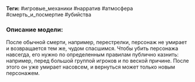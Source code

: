 **Теги:** #игровые_механики #нарратив #атмосфера #смерть_и_посмертие #убийства
### Описание модели:
После обычной смерти, например, перестрелки, персонаж не умирает и возвращается тем же, чудом спасшимся. Чтобы убить персонажа навсегда, его нужно по определенным правилам публично казнить: например, перед большой группой игроков и по веской причине. После этого он уже умирает насовсем, и вернуться может только новым персонажем.